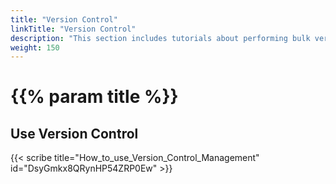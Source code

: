 ```yaml
---
title: "Version Control"
linkTitle: "Version Control"
description: "This section includes tutorials about performing bulk version control operations including Get Master and Commit Changes."
weight: 150
---
```


# {{% param title %}}

## Use Version Control

{{< scribe title="How_to_use_Version_Control_Management" id="DsyGmkx8QRynHP54ZRP0Ew" >}}
